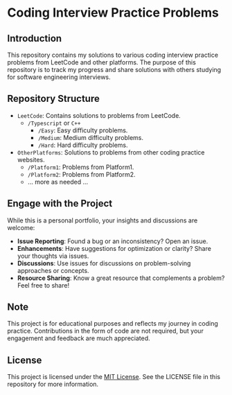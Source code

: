 # Coding Interview Practice Problems

## Introduction
This repository contains my solutions to various coding interview practice problems from LeetCode and other platforms. The purpose of this repository is to track my progress and share solutions with others studying for software engineering interviews.

## Repository Structure
- `LeetCode`: Contains solutions to problems from LeetCode.
  - `/Typescript` or `C++`
    - `/Easy`: Easy difficulty problems.
    - `/Medium`: Medium difficulty problems.
    - `/Hard`: Hard difficulty problems.
- `OtherPlatforms`: Solutions to problems from other coding practice websites.
  - `/Platform1`: Problems from Platform1.
  - `/Platform2`: Problems from Platform2.
  - ... more as needed ...
    
## Engage with the Project
While this is a personal portfolio, your insights and discussions are welcome:
- **Issue Reporting**: Found a bug or an inconsistency? Open an issue.
- **Enhancements**: Have suggestions for optimization or clarity? Share your thoughts via issues.
- **Discussions**: Use issues for discussions on problem-solving approaches or concepts.
- **Resource Sharing**: Know a great resource that complements a problem? Feel free to share!

## Note
This project is for educational purposes and reflects my journey in coding practice. Contributions in the form of code are not required, but your engagement and feedback are much appreciated.


## License
This project is licensed under the [MIT License](LICENSE). See the LICENSE file in this repository for more information.

